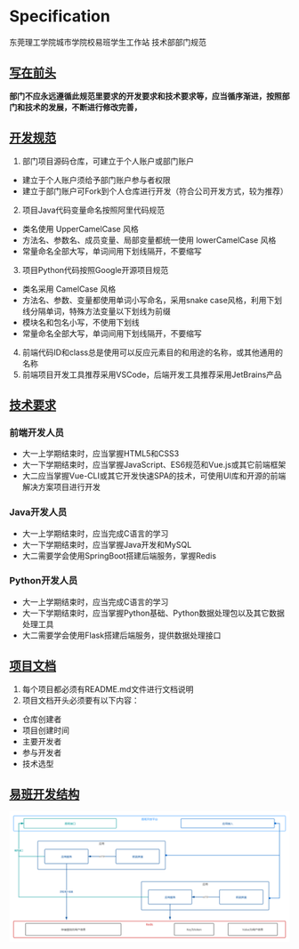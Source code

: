# Specification

东莞理工学院城市学院校易班学生工作站
技术部部门规范

## [写在前头](#写在前头)

**部门不应永远遵循此规范里要求的开发要求和技术要求等，应当循序渐进，按照部门和技术的发展，不断进行修改完善，**


## [开发规范](#开发规范)

1. 部门项目源码仓库，可建立于个人账户或部门账户
- 建立于个人账户须给予部门账户参与者权限
- 建立于部门账户可Fork到个人仓库进行开发（符合公司开发方式，较为推荐）
2. 项目Java代码变量命名按照阿里代码规范
- 类名使用 UpperCamelCase 风格
- 方法名、参数名、成员变量、局部变量都统一使用 lowerCamelCase 风格
- 常量命名全部大写，单词间用下划线隔开，不要缩写
3. 项目Python代码按照Google开源项目规范
- 类名采用 CamelCase 风格
- 方法名、参数、变量都使用单词小写命名，采用snake case风格，利用下划线分隔单词，特殊方法变量以下划线为前缀
- 模块名和包名小写，不使用下划线
- 常量命名全部大写，单词间用下划线隔开，不要缩写
4. 前端代码ID和class总是使用可以反应元素目的和用途的名称，或其他通用的名称
5. 前端项目开发工具推荐采用VSCode，后端开发工具推荐采用JetBrains产品

## [技术要求](#技术要求)

### 前端开发人员

- 大一上学期结束时，应当掌握HTML5和CSS3
- 大一下学期结束时，应当掌握JavaScript、ES6规范和Vue.js或其它前端框架
- 大二应当掌握Vue-CLI或其它开发快速SPA的技术，可使用UI库和开源的前端解决方案项目进行开发

### Java开发人员

- 大一上学期结束时，应当完成C语言的学习
- 大一下学期结束时，应当掌握Java开发和MySQL
- 大二需要学会使用SpringBoot搭建后端服务，掌握Redis

### Python开发人员

- 大一上学期结束时，应当完成C语言的学习
- 大一下学期结束时，应当掌握Python基础、Python数据处理包以及其它数据处理工具
- 大二需要学会使用Flask搭建后端服务，提供数据处理接口

## [项目文档](#项目文档)

1. 每个项目都必须有README.md文件进行文档说明
2. 项目文档开头必须要有以下内容：
- 仓库创建者
- 项目创建时间
- 主要开发者
- 参与开发者
- 技术选型

## [易班开发结构](#易班开发结构)

![易班开发结构图](易班开发结构图.png)
